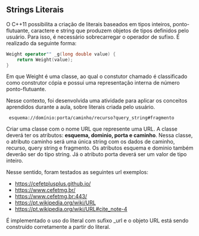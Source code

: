 ## Strings Literais

O C++11 possibilita a criação de literais baseados em tipos inteiros, ponto-flutuante, caractere e string que
produzem objetos de tipos definidos pelo usuário. Para isso, é necessário sobrecarregar o operador de sufixo.
É realizado da seguinte forma: 
```C++
Weight operator"" _g(long double value) {
    return Weight(value);
}
```
Em que Weight é uma classe, ao qual o constutor chamado é classificado como construtor cópia e possui uma representação interna de número ponto-flutuante.

Nesse contexto, foi desenvolvida uma atividade para aplicar os conceitos aprendidos durante a aula, sobre literais criada pelo usuário.

```
 esquema://domínio:porta/caminho/recurso?query_string#fragmento
```

Criar uma classe com o nome URL que represente uma URL. A classe deverá
ter os atributos: <b>esquema, dominio, porta e caminho</b>. Nessa classe, o atributo caminho será uma única string
com os dados de caminho, recurso, query string e fragmento. Os atributos esquema e dominio também deverão
ser do tipo string. Já o atributo porta deverá ser um valor de tipo inteiro.

Nesse sentido, foram testados as seguintes url exemplos:

- https://cefetplusplus.github.io/
- https://www.cefetmg.br/
- https://www.cefetmg.br:443/
- https://pt.wikipedia.org/wiki/URL
- https://pt.wikipedia.org/wiki/URL#cite_note-4

É implementado o uso do literal com sufixo _url e o objeto URL está sendo construído corretamente a partir do literal.